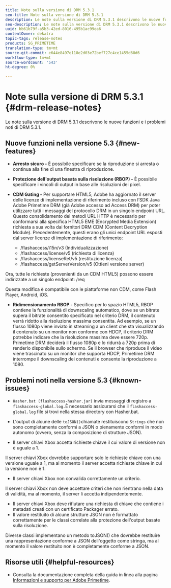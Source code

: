 ```yaml
---
title: Note sulla versione di DRM 5.3.1
seo-title: Note sulla versione di DRM 5.3.1
description: Le note sulla versione di DRM 5.3.1 descrivono le nuove funzioni e i problemi noti di DRM 5.3.1.
seo-description: Le note sulla versione di DRM 5.3.1 descrivono le nuove funzioni e i problemi noti di DRM 5.3.1.
uuid: bb61b79f-a5b3-42ed-8016-495b1ac99ea6
contentOwner: dekalra
topic-tags: release-notes
products: SG_PRIMETIME
translation-type: tm+mt
source-git-commit: e644e8497e118e2d03e72bef727c4ce1455d68d6
workflow-type: tm+mt
source-wordcount: '543'
ht-degree: 0%

---
```



# Note sulla versione di DRM 5.3.1 {#drm-release-notes}

Le note sulla versione di DRM 5.3.1 descrivono le nuove funzioni e i problemi noti di DRM 5.3.1.

## Nuove funzioni nella versione 5.3 {#new-features}

* **Arresto sicuro -** È possibile specificare se la riproduzione si arresta o continua alla fine di una finestra di riproduzione.
* **Protezione dell&#39;output basata sulla risoluzione (RBOP) -** È possibile specificare i vincoli di output in base alle risoluzioni dei pixel.
* **CDM Gating -** Per supportare HTML5,  Adobe ha aggiornato il server delle licenze di implementazione di riferimento incluso con l’SDK Java  Adobe Primetime DRM (già  Adobe accesso  ad Access DRM) per poter utilizzare tutti i messaggi del protocollo DRM in un singolo endpoint URL. Questo consolidamento dei metodi URL HTTP è necessario per conformarsi alla specifica HTML5 EME (Encrypted Media Extension) richiesta a sua volta dai fornitori DRM CDM (Content Decryption Module). Precedentemente, questi erano gli unici endpoint URL esposti dal server licenze di implementazione di riferimento:

   * /flashaccess/i15n/v3 (Individualizzazione)
   * /flashaccess/license/v5 (richiesta di licenza)
   * /flashaccess/licenseRet/v5 (restituzione licenza)
   * /flashaccess/getServerVersion/v5 (Ottieni versione server)

Ora, tutte le richieste (provenienti da un CDM HTML5) possono essere indirizzate a un singolo endpoint: /req

Questa modifica è compatibile con le piattaforme non CDM, come Flash Player, Android, iOS.

* **Ridimensionamento RBOP -** Specifico per lo spazio HTML5, RBOP contiene la funzionalità di downscaling automatico, dove se un bitrate supera il bitrate consentito specificato nel criterio DRM, il contenuto verrà ridotto alla risoluzione massima consentita. Ad esempio, se un flusso 1080p viene inviato in streaming a un client che sta visualizzando il contenuto su un monitor non conforme con HDCP, il criterio DRM potrebbe indicare che la risoluzione massima deve essere 720p. Primetime DRM deciderà il flusso 1080p e lo ridurrà a 720p prima di renderlo disponibile sullo schermo. Se il browser che riproduce il video viene trascinato su un monitor che supporta HDCP, Primetime DRM interrompe il downscaling dei contenuti e consente la riproduzione a 1080.

## Problemi noti nella versione 5.3 {#known-issues}

* `Hasher.bat (flashaccess-hasher.jar)` invia messaggi di registro a  `flashaccess-global.log.`È necessario assicurarsi che il  `flashaccess-global.log` file si trovi nella stessa directory con Hasher.bat.

* L&#39;output di alcune delle `toJSON()`chiamate restituiscono `Strings` che non sono completamente conformi a JSON o pienamente conformi in modo autonomo (ovvero, senza la composizione di strutture JSON).

* Il server chiavi Xbox accetta richieste chiave il cui valore di versione non è uguale a 1.

Il server chiavi Xbox dovrebbe supportare solo le richieste chiave con una versione uguale a 1, ma al momento il server accetta richieste chiave in cui la versione non è 1.

* Il server chiavi Xbox non convalida correttamente un criterio.

Il server chiavi Xbox non deve accettare criteri che non rientrano nella data di validità, ma al momento, il server li accetta indipendentemente.

* Il server chiavi Xbox deve rifiutare una richiesta di chiave che contiene i metadati creati con un certificato Packager errato.
* Il valore restituito di alcune strutture JSON non è formattato correttamente per le classi correlate alla protezione dell&#39;output basate sulla risoluzione.

Diverse classi implementano un metodo toJSON() che dovrebbe restituire una rappresentazione conforme a JSON dell&#39;oggetto come stringa, ma al momento il valore restituito non è completamente conforme a JSON.

## Risorse utili {#helpful-resources}

* Consulta la documentazione completa della guida in linea alla pagina [ Informazioni e supporto per Adobe Primetime](https://helpx.adobe.com/support/primetime.html).
